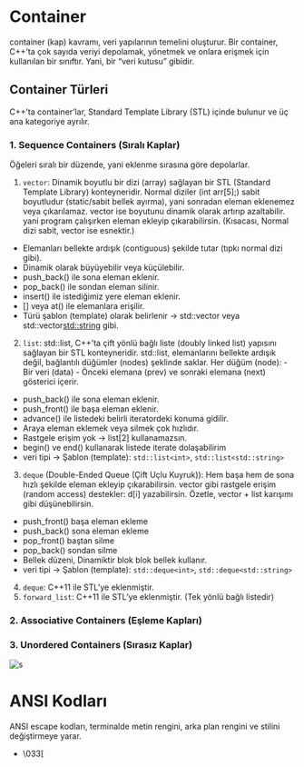
# Container
container (kap) kavramı, veri yapılarının temelini oluşturur.
Bir container, C++’ta çok sayıda veriyi depolamak, yönetmek ve onlara erişmek için kullanılan bir sınıftır.
Yani, bir “veri kutusu” gibidir.

## Container Türleri
C++’ta container’lar, Standard Template Library (STL) içinde bulunur ve üç ana kategoriye ayrılır.

### 1. Sequence Containers (Sıralı Kaplar)
Öğeleri sıralı bir düzende, yani eklenme sırasına göre depolarlar.

1. `vector`: Dinamik boyutlu bir dizi (array) sağlayan bir STL (Standard Template Library) konteyneridir.
Normal diziler (int arr[5];) sabit boyutludur (static/sabit bellek ayırma), yani sonradan eleman eklenemez veya çıkarılamaz. vector ise boyutunu dinamik olarak artırıp azaltabilir. yani program çalışırken eleman ekleyip çıkarabilirsin. (Kısacası, Normal dizi sabit, vector ise esnektir.)
- Elemanları bellekte ardışık (contiguous) şekilde tutar (tıpkı normal dizi gibi).
- Dinamik olarak büyüyebilir veya küçülebilir.
- push_back() ile sona eleman eklenir.
- pop_back() ile sondan eleman silinir.
- insert() ile istediğimiz yere eleman eklenir.
- [] veya at() ile elemanlara erişilir.
- Türü şablon (template) olarak belirlenir → std::vector<int> veya std::vector<std::string> gibi.

2. `list`: std::list, C++’ta çift yönlü bağlı liste (doubly linked list) yapısını sağlayan bir STL konteyneridir.
std::list, elemanlarını bellekte ardışık değil, bağlantılı düğümler (nodes) şeklinde saklar.
Her düğüm (node): - Bir veri (data) - Önceki elemana (prev) ve sonraki elemana (next) gösterici içerir.
- push_back() ile sona eleman eklenir.
- push_front() ile başa eleman eklenir.
- advance() ile listedeki belirli iteratordeki konuma gidilir.
- Araya eleman eklemek veya silmek çok hızlıdır.
- Rastgele erişim yok → list[2] kullanamazsın.
- begin() ve end() kullanarak listede iterate dolaşabilirim
- veri tipi -> Şablon (template): `std::list<int>`, `std::list<std::string>`

3. `deque` (Double-Ended Queue (Çift Uçlu Kuyruk)): Hem başa hem de sona hızlı şekilde eleman ekleyip çıkarabilirsin. vector gibi rastgele erişim (random access) destekler: d[i] yazabilirsin. 
Özetle, vector + list karışımı gibi düşünebilirsin.
- push_front() başa eleman ekleme
- push_back() sona eleman ekleme
- pop_front() baştan silme
- pop_back() sondan silme
- Bellek düzeni, Dinamiktir blok blok bellek kullanır.
- veri tipi -> Şablon (template): `std::deque<int>`, `std::deque<std::string>`

4. `deque`: C++11 ile STL’ye eklenmiştir.
5. `forward_list`: C++11 ile STL’ye eklenmiştir. (Tek yönlü bağlı listedir)



### 2. Associative Containers (Eşleme Kapları)
### 3. Unordered Containers (Sırasız Kaplar)

![s](https://www.edureka.co/blog/wp-content/uploads/2019/08/3-1-1.jpg)

# ANSI Kodları
ANSI escape kodları, terminalde metin rengini, arka plan rengini ve stilini değiştirmeye yarar.
- \033[<style>;<text_color>;<background_color>m
    - \033 → Escape karakteri
    - <style> → metin stili (normal, kalın, altı çizili)
    - <text_color> → metin rengi
    - <background_color> → arka plan rengi
    - Sonlandırmak için: \033[0m

